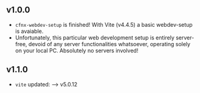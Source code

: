 ## v1.0.0

* `cfnx-webdev-setup` is finished! With Vite (v4.4.5) a basic webdev-setup is avaiable.
* Unfortunately, this particular web development setup is entirely server-free, devoid of any server functionalities whatsoever, operating solely on your local PC. Absolutely no servers involved!

## v1.1.0

* `vite` updated: --> v5.0.12